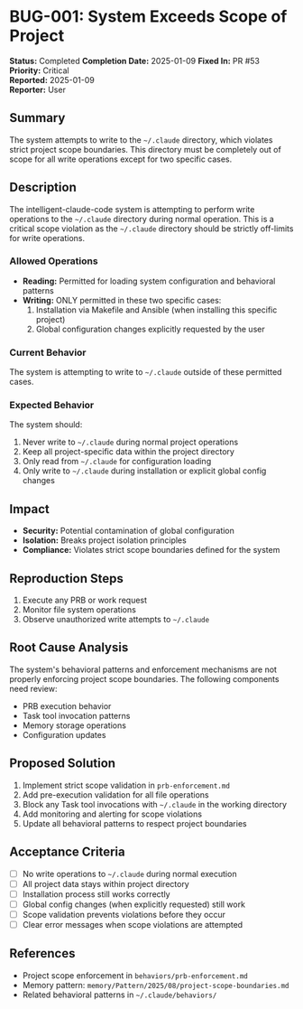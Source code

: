 # BUG-001: System Exceeds Scope of Project

**Status:** Completed
**Completion Date:** 2025-01-09
**Fixed In:** PR #53  
**Priority:** Critical  
**Reported:** 2025-01-09  
**Reporter:** User  

## Summary
The system attempts to write to the `~/.claude` directory, which violates strict project scope boundaries. This directory must be completely out of scope for all write operations except for two specific cases.

## Description
The intelligent-claude-code system is attempting to perform write operations to the `~/.claude` directory during normal operation. This is a critical scope violation as the `~/.claude` directory should be strictly off-limits for write operations.

### Allowed Operations
- **Reading:** Permitted for loading system configuration and behavioral patterns
- **Writing:** ONLY permitted in these two specific cases:
  1. Installation via Makefile and Ansible (when installing this specific project)
  2. Global configuration changes explicitly requested by the user

### Current Behavior
The system is attempting to write to `~/.claude` outside of these permitted cases.

### Expected Behavior
The system should:
1. Never write to `~/.claude` during normal project operations
2. Keep all project-specific data within the project directory
3. Only read from `~/.claude` for configuration loading
4. Only write to `~/.claude` during installation or explicit global config changes

## Impact
- **Security:** Potential contamination of global configuration
- **Isolation:** Breaks project isolation principles
- **Compliance:** Violates strict scope boundaries defined for the system

## Reproduction Steps
1. Execute any PRB or work request
2. Monitor file system operations
3. Observe unauthorized write attempts to `~/.claude`

## Root Cause Analysis
The system's behavioral patterns and enforcement mechanisms are not properly enforcing project scope boundaries. The following components need review:
- PRB execution behavior
- Task tool invocation patterns
- Memory storage operations
- Configuration updates

## Proposed Solution
1. Implement strict scope validation in `prb-enforcement.md`
2. Add pre-execution validation for all file operations
3. Block any Task tool invocations with `~/.claude` in the working directory
4. Add monitoring and alerting for scope violations
5. Update all behavioral patterns to respect project boundaries

## Acceptance Criteria
- [ ] No write operations to `~/.claude` during normal execution
- [ ] All project data stays within project directory
- [ ] Installation process still works correctly
- [ ] Global config changes (when explicitly requested) still work
- [ ] Scope validation prevents violations before they occur
- [ ] Clear error messages when scope violations are attempted

## References
- Project scope enforcement in `behaviors/prb-enforcement.md`
- Memory pattern: `memory/Pattern/2025/08/project-scope-boundaries.md`
- Related behavioral patterns in `~/.claude/behaviors/`